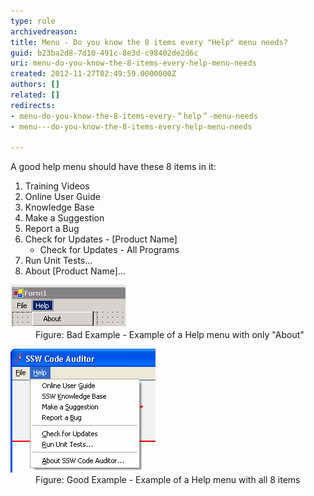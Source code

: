 ```yaml
---
type: rule
archivedreason: 
title: Menu - Do you know the 8 items every "Help" menu needs?
guid: b23ba2d8-7d10-491c-8e3d-c98402de2d6c
uri: menu-do-you-know-the-8-items-every-help-menu-needs
created: 2012-11-27T02:49:59.0000000Z
authors: []
related: []
redirects:
- menu-do-you-know-the-8-items-every-＂help＂-menu-needs
- menu---do-you-know-the-8-items-every-help-menu-needs

---
```


A good help menu should have these 8 items in it:

1. Training Videos
2. Online User Guide
3. Knowledge Base
4. Make a Suggestion
5. Report a Bug
6. Check for Updates - [Product Name]
    * Check for Updates - All Programs
7. Run Unit Tests...
8. About [Product Name]...


<!--endintro-->
<dl class="badImage"><dt><img alt="Bad example of help menu" src="../../assets/BadExampleForHelpMenu.gif"></dt>
<dd>Figure: Bad Example - Example of a Help menu with only "About"</dd></dl><dl class="goodImage"><dt><img alt="Good example of help menu" src="../../assets/GoodExampleOfHelpMenu.gif"></dt>
<dd>Figure: Good Example - Example of a Help menu with all 8 items</dd></dl>
